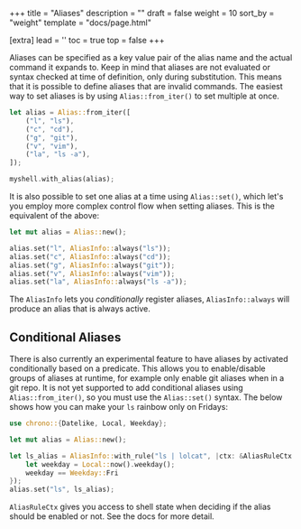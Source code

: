 +++
title = "Aliases"
description = ""
draft = false
weight = 10
sort_by = "weight"
template = "docs/page.html"

[extra]
lead = ''
toc = true
top = false
+++

Aliases can be specified as a key value pair of the alias name and the actual command it expands to. Keep in mind that aliases are not evaluated or syntax checked at time of definition, only during substitution. This means that it is possible to define aliases that are invalid commands. The easiest way to set aliases is by using `Alias::from_iter()` to set multiple at once.
```rust
let alias = Alias::from_iter([
    ("l", "ls"),
    ("c", "cd"),
    ("g", "git"),
    ("v", "vim"),
    ("la", "ls -a"),
]);

myshell.with_alias(alias);
```

It is also possible to set one alias at a time using `Alias::set()`, which let's you employ more complex control flow when setting aliases. This is the equivalent of the above:
```rust
let mut alias = Alias::new();

alias.set("l", AliasInfo::always("ls"));
alias.set("c", AliasInfo::always("cd"));
alias.set("g", AliasInfo::always("git"));
alias.set("v", AliasInfo::always("vim"));
alias.set("la", AliasInfo::always("ls -a"));
```

The `AliasInfo` lets you *conditionally* register aliases, `AliasInfo::always` will produce an alias that is always active.

## Conditional Aliases

There is also currently an experimental feature to have aliases by activated conditionally based on a predicate. This allows you to enable/disable groups of aliases at runtime, for example only enable git aliases when in a git repo. It is not yet supported to add conditional aliases using `Alias::from_iter()`, so you must use the `Alias::set()` syntax. The below shows how you can make your `ls` rainbow only on Fridays:
```rust
use chrono::{Datelike, Local, Weekday};

let mut alias = Alias::new();

let ls_alias = AliasInfo::with_rule("ls | lolcat", |ctx: &AliasRuleCtx| -> bool {
    let weekday = Local::now().weekday();
    weekday == Weekday::Fri
});
alias.set("ls", ls_alias);
```
`AliasRuleCtx` gives you access to shell state when deciding if the alias should be enabled or not. See the docs for more detail.
